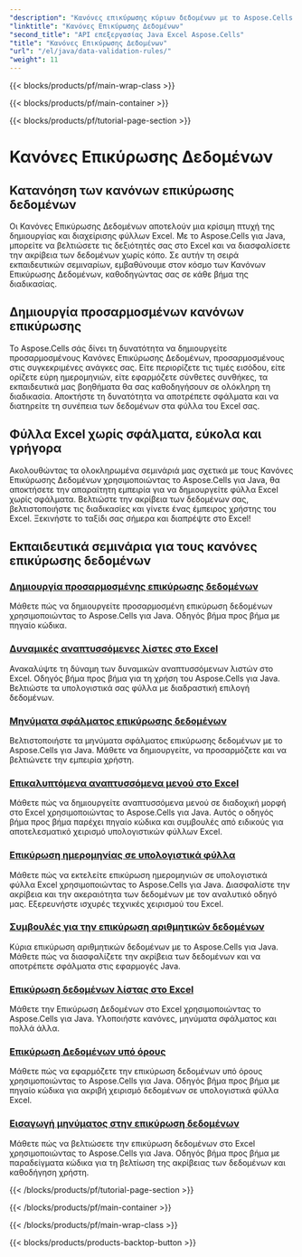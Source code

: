 ```yaml
---
"description": "Κανόνες επικύρωσης κύριων δεδομένων με το Aspose.Cells για Java. Δημιουργήστε φύλλα Excel χωρίς σφάλματα. Εξερευνήστε τώρα ολοκληρωμένα σεμινάρια!"
"linktitle": "Κανόνες Επικύρωσης Δεδομένων"
"second_title": "API επεξεργασίας Java Excel Aspose.Cells"
"title": "Κανόνες Επικύρωσης Δεδομένων"
"url": "/el/java/data-validation-rules/"
"weight": 11
---
```


{{< blocks/products/pf/main-wrap-class >}}

{{< blocks/products/pf/main-container >}}

{{< blocks/products/pf/tutorial-page-section >}}

# Κανόνες Επικύρωσης Δεδομένων


## Κατανόηση των κανόνων επικύρωσης δεδομένων
Οι Κανόνες Επικύρωσης Δεδομένων αποτελούν μια κρίσιμη πτυχή της δημιουργίας και διαχείρισης φύλλων Excel. Με το Aspose.Cells για Java, μπορείτε να βελτιώσετε τις δεξιότητές σας στο Excel και να διασφαλίσετε την ακρίβεια των δεδομένων χωρίς κόπο. Σε αυτήν τη σειρά εκπαιδευτικών σεμιναρίων, εμβαθύνουμε στον κόσμο των Κανόνων Επικύρωσης Δεδομένων, καθοδηγώντας σας σε κάθε βήμα της διαδικασίας.

## Δημιουργία προσαρμοσμένων κανόνων επικύρωσης
Το Aspose.Cells σάς δίνει τη δυνατότητα να δημιουργείτε προσαρμοσμένους Κανόνες Επικύρωσης Δεδομένων, προσαρμοσμένους στις συγκεκριμένες ανάγκες σας. Είτε περιορίζετε τις τιμές εισόδου, είτε ορίζετε εύρη ημερομηνιών, είτε εφαρμόζετε σύνθετες συνθήκες, τα εκπαιδευτικά μας βοηθήματα θα σας καθοδηγήσουν σε ολόκληρη τη διαδικασία. Αποκτήστε τη δυνατότητα να αποτρέπετε σφάλματα και να διατηρείτε τη συνέπεια των δεδομένων στα φύλλα του Excel σας.

## Φύλλα Excel χωρίς σφάλματα, εύκολα και γρήγορα
Ακολουθώντας τα ολοκληρωμένα σεμινάριά μας σχετικά με τους Κανόνες Επικύρωσης Δεδομένων χρησιμοποιώντας το Aspose.Cells για Java, θα αποκτήσετε την απαραίτητη εμπειρία για να δημιουργείτε φύλλα Excel χωρίς σφάλματα. Βελτιώστε την ακρίβεια των δεδομένων σας, βελτιστοποιήστε τις διαδικασίες και γίνετε ένας έμπειρος χρήστης του Excel. Ξεκινήστε το ταξίδι σας σήμερα και διαπρέψτε στο Excel!

## Εκπαιδευτικά σεμινάρια για τους κανόνες επικύρωσης δεδομένων
### [Δημιουργία προσαρμοσμένης επικύρωσης δεδομένων](./creating-custom-data-validation/)
Μάθετε πώς να δημιουργείτε προσαρμοσμένη επικύρωση δεδομένων χρησιμοποιώντας το Aspose.Cells για Java. Οδηγός βήμα προς βήμα με πηγαίο κώδικα.
### [Δυναμικές αναπτυσσόμενες λίστες στο Excel](./dynamic-dropdown-lists-in-excel/)
Ανακαλύψτε τη δύναμη των δυναμικών αναπτυσσόμενων λιστών στο Excel. Οδηγός βήμα προς βήμα για τη χρήση του Aspose.Cells για Java. Βελτιώστε τα υπολογιστικά σας φύλλα με διαδραστική επιλογή δεδομένων.
### [Μηνύματα σφάλματος επικύρωσης δεδομένων](./data-validation-error-messages/)
Βελτιστοποιήστε τα μηνύματα σφάλματος επικύρωσης δεδομένων με το Aspose.Cells για Java. Μάθετε να δημιουργείτε, να προσαρμόζετε και να βελτιώνετε την εμπειρία χρήστη.
### [Επικαλυπτόμενα αναπτυσσόμενα μενού στο Excel](./cascading-dropdowns-in-excel/)
Μάθετε πώς να δημιουργείτε αναπτυσσόμενα μενού σε διαδοχική μορφή στο Excel χρησιμοποιώντας το Aspose.Cells για Java. Αυτός ο οδηγός βήμα προς βήμα παρέχει πηγαίο κώδικα και συμβουλές από ειδικούς για αποτελεσματικό χειρισμό υπολογιστικών φύλλων Excel.
### [Επικύρωση ημερομηνίας σε υπολογιστικά φύλλα](./date-validation-in-spreadsheets/)
Μάθετε πώς να εκτελείτε επικύρωση ημερομηνιών σε υπολογιστικά φύλλα Excel χρησιμοποιώντας το Aspose.Cells για Java. Διασφαλίστε την ακρίβεια και την ακεραιότητα των δεδομένων με τον αναλυτικό οδηγό μας. Εξερευνήστε ισχυρές τεχνικές χειρισμού του Excel.
### [Συμβουλές για την επικύρωση αριθμητικών δεδομένων](./numeric-data-validation-tips/)
Κύρια επικύρωση αριθμητικών δεδομένων με το Aspose.Cells για Java. Μάθετε πώς να διασφαλίζετε την ακρίβεια των δεδομένων και να αποτρέπετε σφάλματα στις εφαρμογές Java.
### [Επικύρωση δεδομένων λίστας στο Excel](./list-data-validation-in-excel/)
Μάθετε την Επικύρωση Δεδομένων στο Excel χρησιμοποιώντας το Aspose.Cells για Java. Υλοποιήστε κανόνες, μηνύματα σφάλματος και πολλά άλλα.
### [Επικύρωση Δεδομένων υπό όρους](./conditional-data-validation/)
Μάθετε πώς να εφαρμόζετε την επικύρωση δεδομένων υπό όρους χρησιμοποιώντας το Aspose.Cells για Java. Οδηγός βήμα προς βήμα με πηγαίο κώδικα για ακριβή χειρισμό δεδομένων σε υπολογιστικά φύλλα Excel.
### [Εισαγωγή μηνύματος στην επικύρωση δεδομένων](./input-message-in-data-validation/)
Μάθετε πώς να βελτιώσετε την επικύρωση δεδομένων στο Excel χρησιμοποιώντας το Aspose.Cells για Java. Οδηγός βήμα προς βήμα με παραδείγματα κώδικα για τη βελτίωση της ακρίβειας των δεδομένων και καθοδήγηση χρήστη.

{{< /blocks/products/pf/tutorial-page-section >}}

{{< /blocks/products/pf/main-container >}}

{{< /blocks/products/pf/main-wrap-class >}}

{{< blocks/products/products-backtop-button >}}